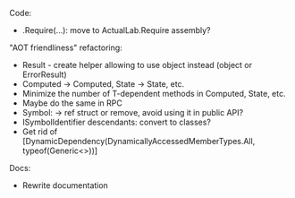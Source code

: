 Code:
- .Require(...): move to ActualLab.Require assembly?

"AOT friendliness" refactoring:
- Result<T> - create helper allowing to use object instead (object or ErrorResult)
- Computed<T> -> Computed, State<T> -> State, etc.
- Minimize the number of T-dependent methods in Computed<T>, State<T>, etc.
- Maybe do the same in RPC
- Symbol: -> ref struct or remove, avoid using it in public API?
- ISymbolIdentifier descendants: convert to classes?
- Get rid of [DynamicDependency(DynamicallyAccessedMemberTypes.All, typeof(Generic<>))] 

Docs:
- Rewrite documentation
